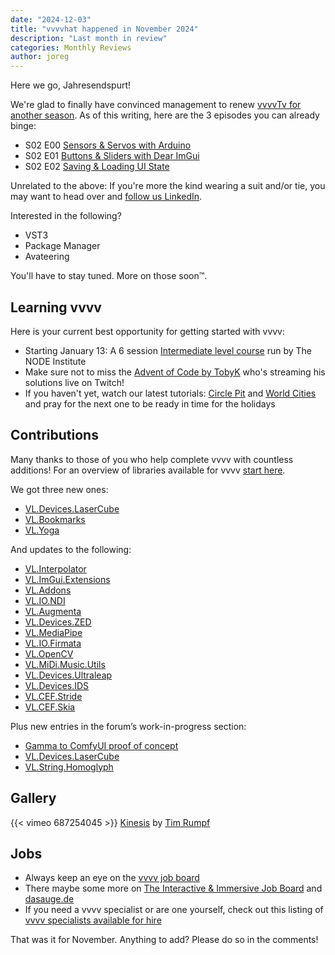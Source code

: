 ```yaml
---
date: "2024-12-03"
title: "vvvvhat happened in November 2024"
description: "Last month in review"
categories: Monthly Reviews
author: joreg
---
```


Here we go, Jahresendspurt!

We're glad to finally have convinced management to renew [vvvvTv for another season](https://visualprogramming.net/blog/2024/vvvvtv-is-back-with-season-2). As of this writing, here are the 3 episodes you can already binge:

- S02 E00 [Sensors & Servos with Arduino](https://www.youtube.com/watch?v=uvLNZsStve8&list=PLBTgwgsWWcT8eDfjAg299o7paRqkd2Zdi)
- S02 E01 [Buttons & Sliders with Dear ImGui](https://www.youtube.com/watch?v=PuuTilbqd9w&list=PLBTgwgsWWcT8eDfjAg299o7paRqkd2Zdi&index=3)
- S02 E02 [Saving & Loading UI State](https://www.youtube.com/watch?v=GJQGVxA1pIQ&list=PLBTgwgsWWcT8eDfjAg299o7paRqkd2Zdi&index=4)

Unrelated to the above: If you're more the kind wearing a suit and/or tie, you may want to head over and [follow us LinkedIn](https://www.linkedin.com/company/vvvv-group/).

Interested in the following?
- VST3
- Package Manager
- Avateering 

You'll have to stay tuned. More on those soon™.

## Learning vvvv

Here is your current best opportunity for getting started with vvvv:

- Starting January 13: A 6 session [Intermediate level course](https://thenodeinstitute.org/courses/ws24-5-vvvv-beginners-part-ii/) run by The NODE Institute
- Make sure not to miss the [Advent of Code by TobyK](https://www.twitch.tv/tobyklight) who's streaming his solutions live on Twitch!
- If you haven't yet, watch our latest tutorials: [Circle Pit](https://www.youtube.com/watch?v=Ma1IullIugY) and [World Cities](https://www.youtube.com/watch?v=ymzrK7tZLBI) and pray for the next one to be ready in time for the holidays

## Contributions

Many thanks to those of you who help complete vvvv with countless additions! For an overview of libraries available for vvvv [start here](https://thegraybook.vvvv.org/reference/libraries/overview.html).

We got three new ones:
- [VL.Devices.LaserCube](https://www.nuget.org/packages/VL.Devices.LaserCube)
- [VL.Bookmarks](https://www.nuget.org/packages/VL.Bookmarks)
- [VL.Yoga](https://www.nuget.org/packages/VL.Yoga)

And updates to the following:
- [VL.Interpolator](https://www.nuget.org/packages/VL.Interpolator)
- [VL.ImGui.Extensions](https://www.nuget.org/packages/VL.ImGui.Extensions)
- [VL.Addons](https://www.nuget.org/packages/VL.Addons)
- [VL.IO.NDI](https://www.nuget.org/packages/VL.IO.NDI)
- [VL.Augmenta](https://www.nuget.org/packages/VL.Augmenta)
- [VL.Devices.ZED](https://www.nuget.org/packages/VL.Devices.ZED)
- [VL.MediaPipe](https://www.nuget.org/packages/VL.MediaPipe)
- [VL.IO.Firmata](https://www.nuget.org/packages/VL.IO.Firmata)
- [VL.OpenCV](https://www.nuget.org/packages/VL.OpenCV)
- [VL.MiDi.Music.Utils](https://www.nuget.org/packages/VL.MiDi.Music.Utils)
- [VL.Devices.Ultraleap](https://www.nuget.org/packages/VL.Devices.Ultraleap)
- [VL.Devices.IDS](https://www.nuget.org/packages/VL.Devices.IDS)
- [VL.CEF.Stride](https://www.nuget.org/packages/VL.CEF.Stride)
- [VL.CEF.Skia](https://www.nuget.org/packages/VL.CEF.Skia)

Plus new entries in the forum’s work-in-progress section:

- [Gamma to ComfyUI proof of concept](https://discourse.vvvv.org/t/gamma-to-comfyui-proof-of-concept/23741)
- [VL.Devices.LaserCube](https://discourse.vvvv.org/t/vl-devices-lasercube/23757)
- [VL.String.Homoglyph](https://discourse.vvvv.org/t/vl-string-homoglyph/23715)


## Gallery

{{< vimeo 687254045 >}}
[Kinesis](https://www.timrumpf.com/projects/kinesis)
by [Tim Rumpf](https://www.timrumpf.com/)


## Jobs
- Always keep an eye on the [vvvv job board](https://discourse.vvvv.org/c/jobs)
- There maybe some more on [The Interactive & Immersive Job Board](https://jobs.interactiveimmersive.io/jobs/) and [dasauge.de](https://dasauge.de/sta/Vvvv/)
- If you need a vvvv specialist or are one yourself, check out this listing of [vvvv specialists available for hire](https://vvvv.org/documentation/vvvv-specialists-available-for-hire)

That was it for November. Anything to add? Please do so in the comments!